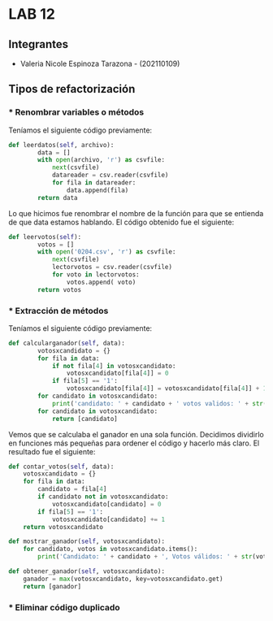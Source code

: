 # LAB 12
## Integrantes
- Valeria Nicole Espinoza Tarazona - (202110109)

## Tipos de refactorización

### * Renombrar variables o métodos  
Teníamos el siguiente código previamente:  
```python
def leerdatos(self, archivo):
        data = []
        with open(archivo, 'r') as csvfile:
            next(csvfile)
            datareader = csv.reader(csvfile)
            for fila in datareader:
                data.append(fila)
        return data
```
Lo que hicimos fue renombrar el nombre de la función para que se entienda de que data estamos hablando. El código obtenido fue el siguiente:  
```python
def leervotos(self):
        votos = []
        with open('0204.csv', 'r') as csvfile:
            next(csvfile)
            lectorvotos = csv.reader(csvfile)
            for voto in lectorvotos:
                votos.append( voto)
        return votos
```

### * Extracción de métodos  
Teníamos el siguiente código previamente:  
```python 
def calcularganador(self, data):
        votosxcandidato = {}
        for fila in data:
            if not fila[4] in votosxcandidato:
                votosxcandidato[fila[4]] = 0
            if fila[5] == '1':
                votosxcandidato[fila[4]] = votosxcandidato[fila[4]] + 1
        for candidato in votosxcandidato:
            print('candidato: ' + candidato + ' votos validos: ' + str(votosxcandidato[candidato]))
        for candidato in votosxcandidato:
            return [candidato]
```  
Vemos que se calculaba el ganador en una sola función. Decidimos dividirlo en funciones más pequeñas para ordener el código y hacerlo más claro. El resultado fue el siguiente:  
```python 
def contar_votos(self, data):
    votosxcandidato = {}
    for fila in data:
        candidato = fila[4]
        if candidato not in votosxcandidato:
            votosxcandidato[candidato] = 0
        if fila[5] == '1':
            votosxcandidato[candidato] += 1
    return votosxcandidato

def mostrar_ganador(self, votosxcandidato):
    for candidato, votos in votosxcandidato.items():
        print('Candidato: ' + candidato + ', Votos válidos: ' + str(votos))

def obtener_ganador(self, votosxcandidato):
    ganador = max(votosxcandidato, key=votosxcandidato.get)
    return [ganador]
```  

### * Eliminar código duplicado  